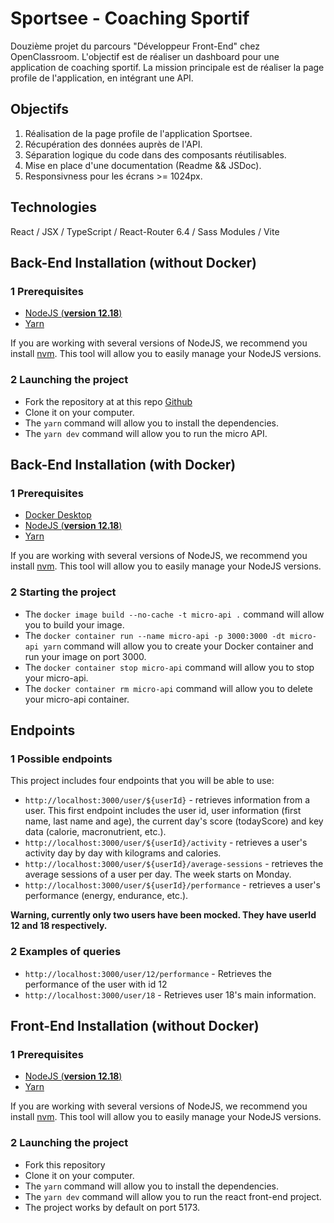 # Sportsee - Coaching Sportif

Douzième projet du parcours "Développeur Front-End" chez OpenClassroom. L'objectif est de réaliser un dashboard pour une application de coaching sportif. La mission principale est de réaliser la page profile de l'application, en intégrant une API.

## Objectifs

1. Réalisation de la page profile de l'application Sportsee.
2. Récupération des données auprès de l'API.
3. Séparation logique du code dans des composants réutilisables.
4. Mise en place d'une documentation (Readme && JSDoc).
5. Responsivness pour les écrans >= 1024px.

## Technologies

React / JSX / TypeScript / React-Router 6.4 / Sass Modules / Vite

## Back-End Installation (**without Docker**)

### 1 Prerequisites

- [NodeJS (**version 12.18**)](https://nodejs.org/en/)
- [Yarn](https://yarnpkg.com/)

If you are working with several versions of NodeJS, we recommend you install [nvm](https://github.com/nvm-sh/nvm). This tool will allow you to easily manage your NodeJS versions.

### 2 Launching the project

- Fork the repository at at this repo [Github](https://github.com/OpenClassrooms-Student-Center/P9-front-end-dashboard)
- Clone it on your computer.
- The `yarn` command will allow you to install the dependencies.
- The `yarn dev` command will allow you to run the micro API.

## Back-End Installation (**with Docker**)

### 1 Prerequisites

- [Docker Desktop](https://www.docker.com/products/docker-desktop)
- [NodeJS (**version 12.18**)](https://nodejs.org/en/)
- [Yarn](https://yarnpkg.com/)

If you are working with several versions of NodeJS, we recommend you install [nvm](https://github.com/nvm-sh/nvm). This tool will allow you to easily manage your NodeJS versions.

### 2 Starting the project

- The `docker image build --no-cache -t micro-api .` command will allow you to build your image.
- The `docker container run --name micro-api -p 3000:3000 -dt micro-api yarn` command will allow you to create your Docker container and run your image on port 3000.
- The `docker container stop micro-api` command will allow you to stop your micro-api.
- The `docker container rm micro-api` command will allow you to delete your micro-api container.

## Endpoints

### 1 Possible endpoints

This project includes four endpoints that you will be able to use:

- `http://localhost:3000/user/${userId}` - retrieves information from a user. This first endpoint includes the user id, user information (first name, last name and age), the current day's score (todayScore) and key data (calorie, macronutrient, etc.).
- `http://localhost:3000/user/${userId}/activity` - retrieves a user's activity day by day with kilograms and calories.
- `http://localhost:3000/user/${userId}/average-sessions` - retrieves the average sessions of a user per day. The week starts on Monday.
- `http://localhost:3000/user/${userId}/performance` - retrieves a user's performance (energy, endurance, etc.).

**Warning, currently only two users have been mocked. They have userId 12 and 18 respectively.**

### 2 Examples of queries

- `http://localhost:3000/user/12/performance` - Retrieves the performance of the user with id 12
- `http://localhost:3000/user/18` - Retrieves user 18's main information.

## Front-End Installation (**without Docker**)

### 1 Prerequisites

- [NodeJS (**version 12.18**)](https://nodejs.org/en/)
- [Yarn](https://yarnpkg.com/)

If you are working with several versions of NodeJS, we recommend you install [nvm](https://github.com/nvm-sh/nvm). This tool will allow you to easily manage your NodeJS versions.

### 2 Launching the project

- Fork this repository
- Clone it on your computer.
- The `yarn` command will allow you to install the dependencies.
- The `yarn dev` command will allow you to run the react front-end project.
- The project works by default on port 5173.
